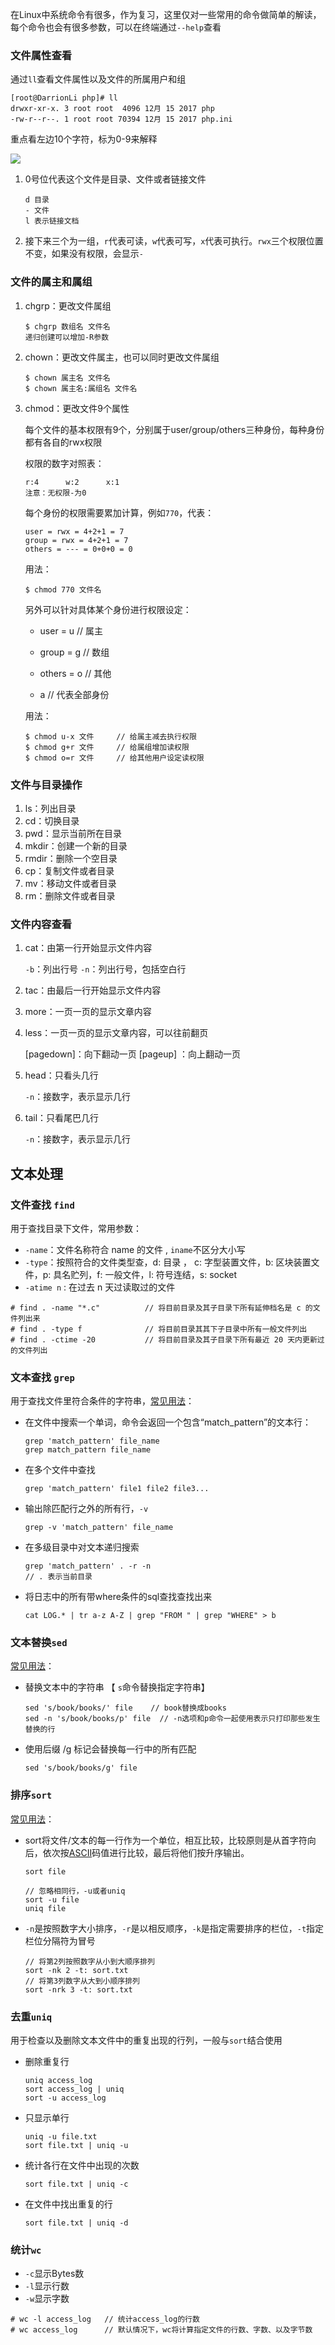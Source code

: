 在Linux中系统命令有很多，作为复习，这里仅对一些常用的命令做简单的解读，每个命令也会有很多参数，可以在终端通过`--help`查看

### 文件属性查看

通过`ll`查看文件属性以及文件的所属用户和组

```shell
[root@DarrionLi php]# ll
drwxr-xr-x. 3 root root  4096 12月 15 2017 php
-rw-r--r--. 1 root root 70394 12月 15 2017 php.ini
```

重点看左边10个字符，标为0-9来解释

![](https://github.com/darrionli/phpreview/blob/master/images/363003_1227493859FdXT.png)

1. 0号位代表这个文件是目录、文件或者链接文件

   ```
   d 目录
   - 文件
   l 表示链接文档
   ```

2. 接下来三个为一组，`r`代表可读，`w`代表可写，`x`代表可执行。`rwx`三个权限位置不变，如果没有权限，会显示`-`

### 文件的属主和属组

1. chgrp：更改文件属组

   ```
   $ chgrp 数组名 文件名
   递归创建可以增加-R参数
   ```

2. chown：更改文件属主，也可以同时更改文件属组

   ```
   $ chown 属主名 文件名
   $ chown 属主名:属组名 文件名
   ```

3. chmod：更改文件9个属性

   每个文件的基本权限有9个，分别属于user/group/others三种身份，每种身份都有各自的rwx权限

   权限的数字对照表：

   ```
   r:4      w:2      x:1
   注意：无权限-为0
   ```

   每个身份的权限需要累加计算，例如`770`，代表：

   ```
   user = rwx = 4+2+1 = 7
   group = rwx = 4+2+1 = 7
   others = --- = 0+0+0 = 0
   ```

   用法：

   ```
   $ chmod 770 文件名
   ```

   另外可以针对具体某个身份进行权限设定：

   - user = u 		// 属主

   - group = g       // 数组
   - others = o      // 其他
   - a                      // 代表全部身份

   用法：

   ```
   $ chmod u-x 文件     // 给属主减去执行权限
   $ chmod g+r 文件     // 给属组增加读权限
   $ chmod o=r 文件     // 给其他用户设定读权限
   ```

### 文件与目录操作

1. ls：列出目录
2. cd：切换目录
3. pwd：显示当前所在目录
4. mkdir：创建一个新的目录
5. rmdir：删除一个空目录
6. cp：复制文件或者目录
7. mv：移动文件或者目录
8. rm：删除文件或者目录

### 文件内容查看

1. cat：由第一行开始显示文件内容

   `-b`：列出行号       `-n`：列出行号，包括空白行

2. tac：由最后一行开始显示文件内容

3. more：一页一页的显示文章内容

4. less：一页一页的显示文章内容，可以往前翻页

   [pagedown]：向下翻动一页             [pageup]  ：向上翻动一页

5. head：只看头几行

   `-n`：接数字，表示显示几行

6. tail：只看尾巴几行

   `-n`：接数字，表示显示几行

## 文本处理

### 文件查找 `find`

用于查找目录下文件，常用参数：

- `-name`：文件名称符合 name 的文件 , `iname`不区分大小写
- `-type`：按照符合的文件类型查，d: 目录 ， c: 字型装置文件，b: 区块装置文件，p: 具名贮列，f: 一般文件，l: 符号连结，s: socket
- `-atime n` : 在过去 n 天过读取过的文件 

```shell
# find . -name "*.c"          // 将目前目录及其子目录下所有延伸档名是 c 的文件列出来
# find . -type f              // 将目前目录其其下子目录中所有一般文件列出
# find . -ctime -20           // 将目前目录及其子目录下所有最近 20 天内更新过的文件列出
```

### 文本查找 `grep`

用于查找文件里符合条件的字符串，[常见用法](http://man.linuxde.net/grep)：

- 在文件中搜索一个单词，命令会返回一个包含“match_pattern”的文本行：

  ```shell
  grep 'match_pattern' file_name
  grep match_pattern file_name
  ```

- 在多个文件中查找

  ```shell
  grep 'match_pattern' file1 file2 file3...
  ```

- 输出除匹配行之外的所有行，`-v`

  ```shell
  grep -v 'match_pattern' file_name
  ```

- 在多级目录中对文本递归搜索

  ```shell
  grep 'match_pattern' . -r -n 
  // . 表示当前目录
  ```

- 将日志中的所有带where条件的sql查找查找出来

  ```shell
  cat LOG.* | tr a-z A-Z | grep "FROM " | grep "WHERE" > b
  ```

  

### 文本替换`sed`

[常见用法](http://man.linuxde.net/sed)：

- 替换文本中的字符串 【 `s`命令替换指定字符串】

  ```shell
  sed 's/book/books/' file    // book替换成books
  sed -n 's/book/books/p' file  // -n选项和p命令一起使用表示只打印那些发生替换的行
  ```

- 使用后缀 /g 标记会替换每一行中的所有匹配 

  ```shell
  sed 's/book/books/g' file
  ```



### 排序`sort`

[常见用法](http://man.linuxde.net/sort)：

- sort将文件/文本的每一行作为一个单位，相互比较，比较原则是从首字符向后，依次按[ASCII](http://zh.wikipedia.org/zh/ASCII)码值进行比较，最后将他们按升序输出。 

  ```sheel
  sort file
  
  // 忽略相同行，-u或者uniq
  sort -u file
  uniq file
  ```

- `-n`是按照数字大小排序，`-r`是以相反顺序，`-k`是指定需要排序的栏位，`-t`指定栏位分隔符为冒号

  ```shell
  // 将第2列按照数字从小到大顺序排列
  sort -nk 2 -t: sort.txt
  // 将第3列数字从大到小顺序排列
  sort -nrk 3 -t: sort.txt
  ```

  

### 去重`uniq`

用于检查以及删除文本文件中的重复出现的行列，一般与`sort`结合使用

- 删除重复行

  ```shell
  uniq access_log
  sort access_log | uniq
  sort -u access_log
  ```

- 只显示单行

  ```shell
  uniq -u file.txt
  sort file.txt | uniq -u
  ```

- 统计各行在文件中出现的次数 

  ```shell
  sort file.txt | uniq -c
  ```

- 在文件中找出重复的行 

  ```shell
  sort file.txt | uniq -d
  ```



### 统计`wc`

- `-c`显示Bytes数
- `-l`显示行数
- `-w`显示字数

```
# wc -l access_log   // 统计access_log的行数
# wc access_log      // 默认情况下，wc将计算指定文件的行数、字数、以及字节数
```
